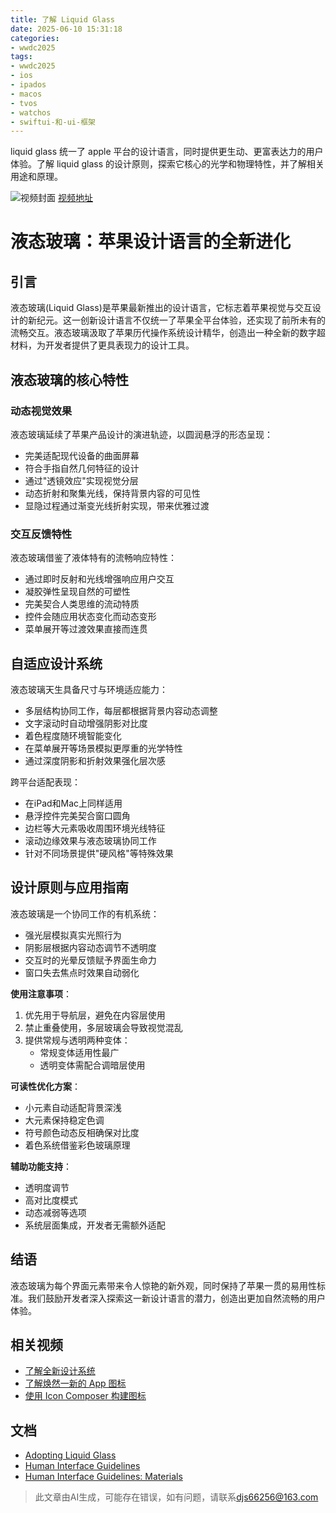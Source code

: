 ```yaml
---
title: 了解 Liquid Glass
date: 2025-06-10 15:31:18
categories:
- wwdc2025
tags:
- wwdc2025
- ios
- ipados
- macos
- tvos
- watchos
- swiftui-和-ui-框架
---
```

liquid glass 统一了 apple 平台的设计语言，同时提供更生动、更富表达力的用户体验。了解 liquid glass 的设计原则，探索它核心的光学和物理特性，并了解相关用途和原理。
<!--more-->

![视频封面](https://devimages-cdn.apple.com/wwdc-services/images/3055294D-836B-4513-B7B0-0BC5666246B0/9910/9910_wide_250x141_2x.jpg)
[视频地址](https://developer.apple.com/cn/videos/play/wwdc2025/219/)

# 液态玻璃：苹果设计语言的全新进化

## 引言
液态玻璃(Liquid Glass)是苹果最新推出的设计语言，它标志着苹果视觉与交互设计的新纪元。这一创新设计语言不仅统一了苹果全平台体验，还实现了前所未有的流畅交互。液态玻璃汲取了苹果历代操作系统设计精华，创造出一种全新的数字超材料，为开发者提供了更具表现力的设计工具。

## 液态玻璃的核心特性

### 动态视觉效果
液态玻璃延续了苹果产品设计的演进轨迹，以圆润悬浮的形态呈现：
- 完美适配现代设备的曲面屏幕
- 符合手指自然几何特征的设计
- 通过"透镜效应"实现视觉分层
- 动态折射和聚集光线，保持背景内容的可见性
- 显隐过程通过渐变光线折射实现，带来优雅过渡

### 交互反馈特性
液态玻璃借鉴了液体特有的流畅响应特性：
- 通过即时反射和光线增强响应用户交互
- 凝胶弹性呈现自然的可塑性
- 完美契合人类思维的流动特质
- 控件会随应用状态变化而动态变形
- 菜单展开等过渡效果直接而连贯

## 自适应设计系统

液态玻璃天生具备尺寸与环境适应能力：
- 多层结构协同工作，每层都根据背景内容动态调整
- 文字滚动时自动增强阴影对比度
- 着色程度随环境智能变化
- 在菜单展开等场景模拟更厚重的光学特性
- 通过深度阴影和折射效果强化层次感

跨平台适配表现：
- 在iPad和Mac上同样适用
- 悬浮控件完美契合窗口圆角
- 边栏等大元素吸收周围环境光线特征
- 滚动边缘效果与液态玻璃协同工作
- 针对不同场景提供"硬风格"等特殊效果

## 设计原则与应用指南

液态玻璃是一个协同工作的有机系统：
- 强光层模拟真实光照行为
- 阴影层根据内容动态调节不透明度
- 交互时的光晕反馈赋予界面生命力
- 窗口失去焦点时效果自动弱化

**使用注意事项**：
1. 优先用于导航层，避免在内容层使用
2. 禁止重叠使用，多层玻璃会导致视觉混乱
3. 提供常规与透明两种变体：
   - 常规变体适用性最广
   - 透明变体需配合调暗层使用

**可读性优化方案**：
- 小元素自动适配背景深浅
- 大元素保持稳定色调
- 符号颜色动态反相确保对比度
- 着色系统借鉴彩色玻璃原理

**辅助功能支持**：
- 透明度调节
- 高对比度模式
- 动态减弱等选项
- 系统层面集成，开发者无需额外适配

## 结语
液态玻璃为每个界面元素带来令人惊艳的新外观，同时保持了苹果一贯的易用性标准。我们鼓励开发者深入探索这一新设计语言的潜力，创造出更加自然流畅的用户体验。

## 相关视频
- [了解全新设计系统](https://developer.apple.com/videos/play/wwdc2025/356)
- [了解焕然一新的 App 图标](https://developer.apple.com/videos/play/wwdc2025/220)
- [使用 Icon Composer 构建图标](https://developer.apple.com/videos/play/wwdc2025/361)

## 文档
- [Adopting Liquid Glass](https://developer.apple.com/documentation/TechnologyOverviews/adopting-liquid-glass)
- [Human Interface Guidelines](https://developer.apple.com/design/human-interface-guidelines)
- [Human Interface Guidelines: Materials](https://developer.apple.com/design/human-interface-guidelines/materials)
> 此文章由AI生成，可能存在错误，如有问题，请联系[djs66256@163.com](djs66256@163.com)